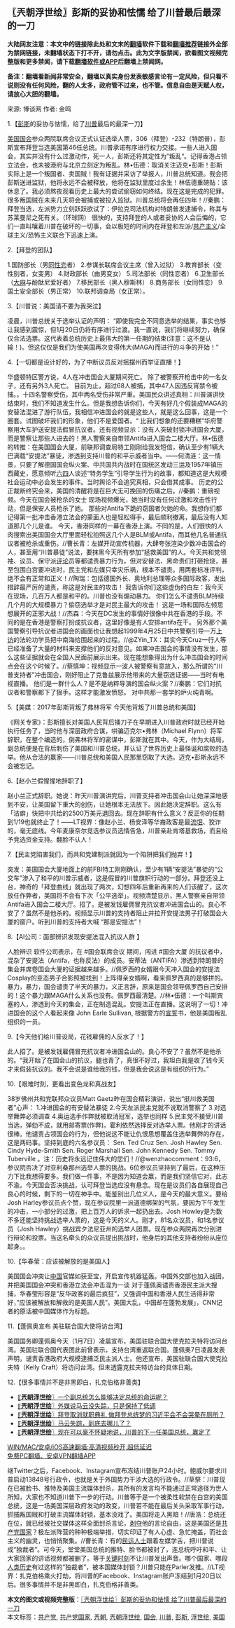  <h2>〖兲朝浮世绘〗彭斯的妥协和怯懦 给了川普最后最深的一刀</h2> <p class="notice"><b>大陆网友注意：本文中的链接除此处和文末的<a href="https://github.com/bannedbook/fanqiang" >翻墙</a>软件下载和<a href="https://github.com/killgcd/justmysocks/blob/master/README.md">翻墙推荐</a>链接外全部为禁网链接，未翻墙状态下打不开，请勿点击。此为文字版禁闻，欲看图文视频完整版和更多禁闻，请下载<a href="https://github.com/bannedbook/fanqiang">翻墙软件或APP</a>后翻墙上禁闻网。</p><p>备注：翻墙看新闻非常安全，翻墙以真实身份发表敏感言论有一定风险，但只看不说则没有任何风险，翻的人太多，政府管不过来，也不管。信息自由是天赋人权，请放心大胆的翻墙。</b></p>  <div class="entry"> <p>来源:&nbsp;博谈网                            作者:&nbsp;金鸣                           </p> <p>1.【<a href="https://www.bannedbook.org/bnews/tag/%e5%bd%ad%e6%96%af/" class="st_tag internal_tag" rel="tag" title="标签 彭斯 下的日志">彭斯</a>的妥协与怯懦，给了<a href="https://www.bannedbook.org/bnews/tag/%e5%b7%9d%e6%99%ae/" class="st_tag internal_tag" rel="tag" title="标签 川普 下的日志">川普</a>最后的最深一刀】</p> <p></p> <p><a href="https://www.bannedbook.org/bnews/tag/%e7%be%8e%e5%9b%bd/" class="st_tag internal_tag" rel="tag" title="标签 美国 下的日志">美国</a><a href="https://www.bannedbook.org/bnews/tag/%e5%9b%bd%e4%bc%9a/" class="st_tag internal_tag" rel="tag" title="标签 国会 下的日志">国会</a>参众两院联席会议正式认证选举人票，306（拜登）-232（特朗普），彭斯宣布拜登当选美国第46任总统。川普承诺有序进行权力交接。一些人进入国会，其实并没有什么过激动作，死一人，彭斯还将其定性为”叛乱“。记得香港占领立法会，也未被港府与北京立刻定为叛乱。林•伍德：取消关注迈克•彭斯！彭斯实际上是一个叛国者、卖国贼！我有证据并采访了举报人，川普总统知道。我会把彭斯送进监狱，他将永远不会被释放，他将在监狱里度过余生！林伍德重磅贴：该休息了。我必须熬夜观看历史上最大的尝试偷窃如何终结。现在这是完成的犯罪。很多叛国贼在未来几天将会被捕或被投入监狱。川普总统将会再任四年！//秦鹏：拜登当选，左派势力立刻跃跃欲试了：伊拉克司法机构对特朗普发逮捕令，称其与苏莱曼尼之死有关。（环球网） 很快的，支持拜登的人或者妥协的人会后悔的，它们一直叫嚷着川普在破坏的一切事，会以极短的时间内在拜登和左派/<span class='wp_keywordlink'><a href="https://www.bannedbook.org/forum2/topic6177.html" title="《共产主义的终极目的》" target="_blank">共产主义</a></span>/全球主义/恐怖主义联合下迅速上演。</p> <p>2.【拜登的团队】</p> <p></p> <p>1.国防部长（男<span class='wp_keywordlink'><a href="https://www.bannedbook.org/forum57/topic6302.html" title="我所知道的地球历史与奥秘篇（十）：同性恋与吸毒" target="_blank">同性恋</a></span>者） 2.参谋长联席会议主席（曾入过狱） 3.教育部长（变性别者，女变男） 4.财政部长（由男变女） 5.司法部长（同性恋者） 6.卫生部长（<span class='wp_keywordlink'><a href="https://www.bannedbook.org/bnews/lifebaike/20181016/1013890.html" title="中国留学生试了一下大麻 结果死在回国路上" target="_blank">大麻</a></span>与酚酞尼爱好者） 7.移民部长（黑人穆斯林） 8.商务部长（女同性恋） 9.国土安全部长（男正常） 10.联邦调查局（女正常）。</p> <p>3.【川普说：美国请不要为我哭泣】</p> <p></p> <p>凌晨，川普总统关于选举认证的声明： “即使我完全不同意选举的结果，事实也够让我感到震惊，但1月20日仍将有序进行过渡。我一直说，我们将继续努力，确保仅合法选票。这代表着总统历史上最伟大的第一任期的结束(注意：这不是认输！)。但这仅仅是我们为使美国再次变得伟大(MAGA)而进行的斗争的开始！”</p>  <p>4.【一切都是设计好的，为了中断议员反对摇摆州而举证直播！】</p> <p></p> <p>华盛顿特区警方说，4人在冲击国会大厦期间死亡。 除了被警察开枪击中的一名女子，还有另外3人死亡。 目前为止，超过68人被捕，其中47人因违反宵禁令被捕。。十四名警察受伤，其中两名受伤非常严重。美国民众讲述真相：川普演讲快结束时，我们不知道发生什么。但是我想告诉你们，今天有好几个假装成MAGA的安替法混进了游行队伍，我相信冲进国会的就是这些人，就是这么回事，这是一个圈套。试图破坏我们的形象，他们不是爱国者。“ 比我们想象的还要糟糕”华府警察用大车护送安提法假冒抗议者。还有视频显示：没有人突破封锁冲进国会大厦，而是警察让那些人进去的！黑人警察亲自带领Antifa进入国会二楼大厅。林•伍德的转推：在美国国会大厦，前联邦调查局特工刚刚给我发短信，确认至少有1辆大巴满载“安提法”暴徒，渗透到支持川普的和平示威者当中。——何清涟：这一情景，只要了解德国国会纵火案、中共国共内战时在国统区发动三运及1957年镇压西藏史，愿意倾听<span class='wp_keywordlink'><a href="https://www.bannedbook.org/forum2/topic2509.html" title="《中国六四真相》" target="_blank">六四</a></span>人谈述“特务学生”引导学生行为的故事，都知道这是大规模社会运动中必会发生的事件。当时舆论不会追究真相，只会借其成事。 历史的公正裁断终究会来，美国的清醒将是在巨大无可挽回的伤痛之后。//秦鹏：重磅视频。今天在国会被枪杀的女士 现场视频爆光，她当时没有任何过激和攻击性行动，但是保安人员枪杀了她。 那些对Antifa下跪的窃国者欠她的命。我想你们都记得第一批冲击香港立法会的蒙面人也是轻松得手，最后顺利撤离，最后没有人知道那几个儿是谁。 今天，香港同样的一幕在香港上演。不同的是，人们很快的人肉搜索出美国国会大厅里面轻松拍照这几个人是BLM或Antifa，而其他几名普通抗议者被枪杀或重伤。//曹长青：左媒开动宣传机器，大肆夸张渲染少数冲击国会的人，甚至用“川普暴徒”说法，要抹黑今天所有参加“拯救美国”的人。今天共和党领袖、议员、保守派<span class='wp_keywordlink_affiliate'><a href="https://www.bannedbook.org/bnews/comments/" title="新闻评论" target="_blank">评论</a></span>员等都谴责暴力行为。但对安替法、黑命贵们打砸抢烧，甚至包围白宫要冲进时，民主党和左媒只幸灾乐祸，根本不谴责。用两套标准评判，绝不会有正常和正义！//陶瑞：包括德国外长、奥地利总理等众多国际政客，发出措辞最严厉的谴责，称这是对民主的攻击！ 我告诉你们这些虚伪的白左：我今天在现场，几百万人都是和平的。川普也没有煽动暴力。 你们怎么不谴责BLM持续几个月的大规模暴力？偷窃选举才是对民主最大的攻击！ 这是一场和国际左倾思想展开的正邪大战！//杰森：今天在DC发生的事情好很像中共在香港的手段。不同的是在香港是警察打扮成抗议者，这里好像是有人安排antifa在干。 另外那个美国警察引导抗议者进国会的画面也让我想起1999年4月25日中共警察引导一万<span class='wp_keywordlink_affiliate'><a href="https://www.bannedbook.org/bnews/weiquan/" title="上访" target="_blank">上访</a></span>的法轮功学员把中南海给围起来的过程。//@ZYin_TX：其实今天Cruz一行人等已经准备了大量的材料来支撑他们的反对意见。如果冲击国会的事情没有发生，那么这些证据就会在全国人民面前展示出来。现在能想象得出为什么冲击国会的时间点会在这个时候了。//蔡慎坤：视频显示一波人被警察有意放入，那么所谓的“川普支持者”冲击国会，刚好阻止了克鲁兹展示他带来的大量窃选证据——当时有电视直播。 他们是一群什么人？是不是纳粹导演的国会纵火案？//秦鹏：它们对抗议者和警察都下了狠手。这样才能激发愤怒。 对中共那一套学的炉火纯青啊。</p> <p>5.【美媒：2017年彭斯背叛了弗林将军 今天他背叛了川普总统和美国】</p> <p></p> <p>《网关专家》：彭斯擅长对美国人民背后捅刀子在早期进入川普政府时就已经开始执行任务了，当时他与深层政府合谋，哄骗迈克尔•弗林（Michael Flynn）将军辞职，在整个编造的，倒弗林将军的密谋中，彭斯就在其中。今天，作为大结局，副总统便是在背后刺伤了美国和川普总统，并认证了世界历史上最怪诞和腐败的选举。他从合法的赢家——川普总统和美国人民那里窃取了大选。迈克•彭斯永远不会被忘记。</p> <p>6.【赵小兰假惺惺地辞职了】</p> <p></p> <p>赵小兰正式辞职。她说：昨天川普演讲完后，川普支持者冲击国会山让她深深地感到不安，让美国留下重大的创伤，让她根本无法放下。因此她决定辞职。这么有「洁癖」快把中共给的2500万美元退回去。现在辞职有什么意义？反正你的任期到1/19也就终止了！——LT视界：像赵小兰、杨安泽等华裔政客是最<span class='wp_keywordlink'><a href="https://www.bannedbook.org/forum11/topic282.html" title="禁片：评中国共产党的流氓本性" target="_blank">流氓</a></span>、狡诈的，毫无底线。今年麦康奈尔竞选参议员选情告急，川普亲赴肯塔基救场，而且给予竞选资金支持。翻脸不认人！</p> <p>7.【民主党陷害我们，而共和党建制派就因为一个陷阱把我们抛弃！】</p>  <p></p> <p>突发：美国国会大厦地面上的前FBI特工刚刚确认，至少有1辆“安提法”暴徒的“公交车”渗入了和平的川普示威者，这是假冒的川普旗帜行动的一部分。拜登还没上台，神奇的「拜登曲线」就出现了两次，幻想四年后重新再来的人们该醒了，这次放任作弊者，美国将不会有下次「公平选举」。视频清楚显示，黑人警察亲自带领Antifa进入国会二楼大厅。招了。是被发钱雇佣冒充抗议者冲进国会山的。良心不安了？虽然不是他杀的。视频显示川普的支持者阻止并拉开安提法男子打破国会大厦的窗户。听到川普的支持者大喊 &#8220;那是安提法&#8221;！ </p> <p>8.【AI公司：面部辨识发现安提法混入抗议人群 】</p> <p></p> <p>人脸辨识 软件公司表示，在 #国会联席会议 期间，闯进 #国会大厦 的抗议者中，混杂了安提法（Antifa，也称反法）的成员。安蒂法（ANTIFA）渗透到特朗普的集会并席卷国会大厦的证据越来越多。//佩罗西的女婿跟今天冲入国会的安提法Cosplay的变态男子合影照被找到！上阵得亲女婿啊，看来佩罗西真的是够拼的。暴力，暴力，国会谴责了半天的暴力，义正言辞，原来是国会领导佩罗西自己安排的！这个暴力跟MAGA什么关系也没有。佩罗西最清楚。//林•伍德：一个叫斯宾塞的人，渗透到今天的集会，正在制造混乱。安提法正在直播。这说明了一切！冲进国会的这个人看起来像 John Earle Sullivan, 根据警方的<span class='wp_keywordlink'><a href="https://www.bannedbook.org/forum5/topic17.html" title="宣誓与预言" target="_blank">宣誓</a></span>书，他是美国叛乱组织的一员。</p> <p>9.【今天他们给川普设局，花钱雇佣的人反水了！】</p> <p></p> <p>此人招了。是被发钱雇佣冒充抗议者冲进国会山的。良心不安了？虽然不是他杀的。“我开始了在国会山的抗议，腿也青了，真很不好过，我坦白我是收了钱今天才来假装抗议的。我不会说是谁给我的钱，但是我会说这是有组织的行为。”</p> <p>10.【艰难时刻，更看出变色龙和真战友】</p> <p></p>  <p>38岁佛州共和党联邦众议员Matt Gaetz昨在国会精彩演讲，说出“挺川救美国者”心声： 1.冲进国会的有安替法暴徒 2.今天左派民主党就不说取消警察了 3.对选举舞弊必须调查 4.奥运选手作弊就被取消冠军，选举也同样 5.民主党不接受川普当选，弹劾不成，就用邮寄票(作弊)。霍利依然选择反对选举人票。他刚才的讲话很棒。他谴责占领国会的行为，但他说这不能让仇恨思想覆盖住选举舞弊的存在，这是两码事。坚持到底的六名参议员： Sen. Ted Cruz Sen. Josh Hawley Sen. Cindy Hyde-Smith Sen. Roger Marshall Sen. John Kennedy Sen. Tommy Tuberville 。注：历史将永远记住伟大的您们！//@wenzhaocomment：93:6，参议院否决了对亚利桑那州选举人票的挑战。6位参议员坚持到了最后，在这种压力下比我想得要多。我们做一件事，不是因为知道会赢，而是我们坚信它对，此志不渝。今天国会否决挑战，认可拜登当选应没有悬念。现在是议员们各自展现自己良心的时候，剩下的一切在神手中。能鉴别出几位义人，是今天的最大意义。要给Josh Harley参议员点个赞，现在参议院里一派道德绑架的气氛，要因为下午发生的冲击，一小部分的过激，把上百万人的诉求一起扔出去。Josh Howley是为数不多还能坚持挑战选举人票的，这是今天的义人。刚才，81名众议员，和1名参议员（Josh Hawley）挑战宾夕法尼亚州的选举人团票。现在参众两院再次分别进行辩论和投票。当这名牵头的众议员提出挑战时，他身后的其他支持者纷纷从座位起身。。</p> <p>10.【华春莹：应该被解放的是美国人】</p> <p></p> <p>美国国会冲突让<span class='wp_keywordlink_affiliate'><a href="https://www.bannedbook.org/" title="中国" target="_blank">中国</a></span>官媒如获至宝，开启宣传机器猛轰。中国外交部也加入战团，并把美国国会冲突和香港立法会冲击混为一谈 对于蓬佩奥谴责香港民主派大搜捕，华春莹形容是&#8221;反华政客的最后疯狂&#8221;，又强调中国和香港人民生活得非常好，&#8221;应该被解放和解救的是美国人民&#8221;。美国大乱，中国却在蓬勃发展」，CNN记者的原话被中国媒体作为标题。</p> <p>11.【蓬佩奥宣布 美驻联合国大使将访台湾】</p> <p></p> <p>美国国务卿蓬佩奥今天（1月7日）凌晨宣布，美国驻联合国大使克拉夫特将访问台湾。美国驻联合国代表团此前曾表示，支持台湾重返联合国。蓬佩奥7日凌晨发表声明，谴责香港政府大规模逮捕泛民主派人士。他还宣布，美国驻联合国大使克拉夫特（Kelly Craft）将访问台湾。但未透露克拉夫特访台的具体日期。</p> <p>12.【很多事情并不是非黑即白，扎克伯格非善类】</p> <p></p> <ul class='op-related-articles' title='相关阅读'> <li><a href='https://www.bannedbook.org/bnews/ssgc/20210107/1462576.html' target='_blank'>〖<b>兲朝浮世绘</b>〗一个副总统怎么能够决定总统的命运呢？</a></li> <li><a href='https://www.bannedbook.org/bnews/ssgc/20210106/1461753.html' target='_blank'>〖<b>兲朝浮世绘</b>〗外媒说马云没失踪，只是保持了低调</a></li> <li><a href='https://www.bannedbook.org/bnews/ssgc/20210105/1461105.html' target='_blank'>〖<b>兲朝浮世绘</b>〗拜登取消就职典礼 做拜登总统梦的习近平会不会哭晕在厕所？</a></li> <li><a href='https://www.bannedbook.org/bnews/ssgc/20210104/1460447.html' target='_blank'>〖<b>兲朝浮世绘</b>〗马云失踪，到底去哪儿了？</a></li> <li><a href='https://www.bannedbook.org/bnews/ssgc/20210103/1459950.html' target='_blank'>〖<b>兲朝浮世绘</b>〗现在可以毫不怀疑地说，川普的下一任美国总统，赢定了</a></li> </ul> <p class="texttj"> <a href="https://github.com/bannedbook/fanqiang/wiki/V2ray%E6%9C%BA%E5%9C%BA" target="_blank">WIN/MAC/安卓/iOS高速翻墙:高清视频秒开,超低延迟</a><br/> <a href="https://github.com/bannedbook/fanqiang/wiki/%E7%A6%81%E9%97%BB%E7%BD%91%E5%AE%89%E5%8D%93%E7%BF%BB%E5%A2%99%E6%96%B0%E9%97%BBAPP" target="_blank">免费PC翻墙、安卓VPN翻墙APP</a></p><p>继Twitter之后，Facebook、Instagram宣布冻结川普账户24小时。鲍威尔要求川普启动13848号行政令，也就是关于外国势力干涉大选的行政令。//草祭：川普现在已被脸书、推特及美国主流媒体封杀，其所有的发言均不能通过正常途径为世人所知，大家也不知道川普下一步的行动。川普等于是一个被柔性软禁在白宫的美国总统，这是一场美国深层政府发动的政变，川普若不能在最后关头采取军事行动，抓捕叛国贼和打破主流媒体封锁，基本没戏了。美国将走入黑暗！//唐浩：总统还在位，就已经被社交媒体这样全面封杀言论，<span class='wp_keywordlink'><a href="https://www.bannedbook.org/forum2/topic21.html" title="《剥夺》 黄建民 著" target="_blank">剥夺</a></span>他的言论自由，这是美国还是<a href="https://www.bannedbook.org/bnews/tag/%e5%85%b1%e4%ba%a7%e5%85%9a%e5%9b%bd%e5%ae%b6/" class="st_tag internal_tag" rel="tag" title="标签 共产党国家 下的日志">共产党国家</a>？极左派阵营的种种极端举措，切实印证了有人心虚、急忙掩盖，而社会主义的幽灵，也悄悄聚集。//曹长青：有的<span class='wp_keywordlink'><a href="https://www.bannedbook.org/forum9/" title="民运人士看法轮功" target="_blank">民运人士</a></span>跟着左媒学舌，把川普说成“独裁者”。可今天，堂堂美国总统的推特、脸书都被封了，连总统呼吁和平、让大家回家的讲话视频都被删了。等于<span class='wp_keywordlink'><a href="https://www.bannedbook.org/forum2/topic151.html" title="关键时刻：李鹏日记" target="_blank">关键时刻</a></span>不让川普发出声音。哪个国家、哪段<span class='wp_keywordlink'><a href="https://www.bannedbook.org/forum3/topic1750.html" title="考古学禁区-被掩藏的人类历史" target="_blank">人类历史</a></span>有过这样的“独裁者”，被本国媒体封锁？川普只能在Parler发推。//LT视界：扎克伯格乘火打劫，将川普的Facebook、Instagram账户冻结到1月20日以后。很多事情并不是非黑即白，扎克伯格非善类。</p> <a name='sharetosocial'></a>       <div><b>本文的图文或视频完整版</b>：<a href='https://www.bannedbook.org/bnews/ssgc/20210108/1463262.html'>〖兲朝浮世绘〗彭斯的妥协和怯懦 给了川普最后最深的一刀</a></div>  </div><!--END ENTRY--> <div class="postfooter"> <div>本文标签：<a href="https://www.bannedbook.org/bnews/tag/%e5%85%b1%e4%ba%a7%e5%85%9a/" rel="tag">共产党</a>, <a href="https://www.bannedbook.org/bnews/tag/%e5%85%b1%e4%ba%a7%e5%85%9a%e5%9b%bd%e5%ae%b6/" rel="tag">共产党国家</a>, <a href="https://www.bannedbook.org/bnews/tag/%e5%85%b2%e6%9c%9d/" rel="tag">兲朝</a>, <a href="https://www.bannedbook.org/bnews/tag/%e5%85%b2%e6%9c%9d%e6%b5%ae%e4%b8%96%e7%bb%98/" rel="tag">兲朝浮世绘</a>, <a href="https://www.bannedbook.org/bnews/tag/%e5%9b%bd%e4%bc%9a/" rel="tag">国会</a>, <a href="https://www.bannedbook.org/bnews/tag/%e5%b7%9d%e6%99%ae/" rel="tag">川普</a>, <a href="https://www.bannedbook.org/bnews/tag/%e5%bd%ad%e6%96%af/" rel="tag">彭斯</a>, <a href="https://www.bannedbook.org/bnews/tag/%E6%B5%AE%E4%B8%96%E7%BB%98/" rel="tag">浮世绘</a>, <a href="https://www.bannedbook.org/bnews/tag/%e7%be%8e%e5%9b%bd/" rel="tag">美国</a></div>  </div><!--END POSTFOOTER--> 